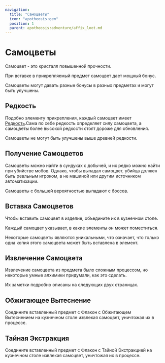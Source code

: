```yaml
---
navigation:
  title: "Самоцветы"
  icon: "apotheosis:gem"
  position: 1
  parent: apotheosis:adventure/affix_loot.md
---
```


# Самоцветы

<Color id="blue">Самоцвет</Color> - это кристалл повышенной прочности.

При вставке в прикрепляемый предмет самоцвет дает мощный бонус.

Самоцветы могут давать разные бонусы в разных предметах и могут быть улучшены.

## Редкость

Подобно элементу прикрепления, каждый самоцвет имеет [Редкость](./rarities.md).Сама по себе редкость определяет силу самоцвета, а самоцветы более высокой редкости стоят дороже для обновления.

Самоцветы не могут быть улучшены выше древней редкости.

## Получение Cамоцветов

Самоцветы можно найти в сундуках с добычей, и их редко можно найти при убийстве мобов. Однако, чтобы выпадал самоцвет, убийца должен быть реальным игроком, а не машиной или другим источником автоматизации.

Самоцветы с большей вероятностью выпадают с боссов.

## Вставка Cамоцветов

Чтобы вставить самоцвет в изделие, объедините их в кузнечном столе.

Каждый самоцвет указывает, в какие элементы он может поместиться.

Некоторые самоцветы являются <Color hex="#C73912">уникальными</Color>, что означает, что только одна копия этого самоцвета может быть вставлена в элемент.

## Извлечение Cамоцвета

Извлечение самоцвета из предмета было сложным процессом, но некоторые умные алхимики придумали, как это сделать.

Их заметки подробно описаны на следующих двух страницах.

## Обжигающее Вытеснение

Соедините вставленный предмет с <Color id="blue">Флакон с Обжигающем Вытеснением</Color> на кузнечном столе извлекая самоцвет, уничтожая их в процессе.

<Recipe id="apotheosis:vial_of_expulsion" />

## Тайная Экстракция

Соедините вставленный предмет с <Color id="blue">Флакон с Тайной Экстракцией</Color> на кузнечном столе извлекая самоцвет, уничтожая их в процессе.

<Recipe id="apotheosis:vial_of_extraction" />

